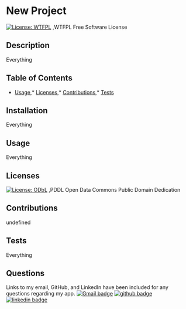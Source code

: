 
# New Project

 [![License: WTFPL](https://img.shields.io/badge/License-WTFPL-brightgreen.svg)](http://www.wtfpl.net/about/) ,WTFPL Free Software License

## Description
Everything

## Table of Contents
* [Usage](#Usage),* [Licenses](#Licenses),* [Contributions](#Contributions),* [Tests](#tests)

## Installation
Everything

## Usage
Everything

## Licenses
 [![License: ODbL](https://img.shields.io/badge/License-PDDL-brightgreen.svg)](https://opendatacommons.org/licenses/pddl/) ,PDDL Open Data Commons Public Domain Dedication

## Contributions 
undefined

## Tests 
Everything

## Questions
Links to my email, GitHub, and LinkedIn have been included for any questions regarding my app. 
[![Gmail badge](https://img.shields.io/badge/Gmail-D14836?style=for-the-badge&logo=gmail&logoColor=white)](mailto:gersen.marissa@gmail.com)
[![github badge](https://img.shields.io/badge/GitHub-100000?style=for-the-badge&logo=github&logoColor=white)](https://github.com/marissacraig)
[![linkedin badge](https://img.shields.io/badge/LinkedIn-0077B5?style=for-the-badge&logo=linkedin&logoColor=white)](https://www.linkedin.com/in/marissacraig)   
